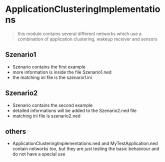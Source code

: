 # ApplicationClusteringImplementations

> this module contains several different networks which use a combination of application clustering, wakeup receiver and sensors

## Szenario1

* Szenario contains the first example
* more information is inside the file Szenario1.ned
* the matching ini file is the szenario1.ini

## Szenario2

* Szenario contains the second example
* detailed informations will be added to the Szenario2.ned file
* matching ini file is szenario2.ned

## others

* ApplicationClusteringImplementations.ned and MyTestApplication.ned contain networks too, but they are just testing the basic behaiviour and do not have a special use
